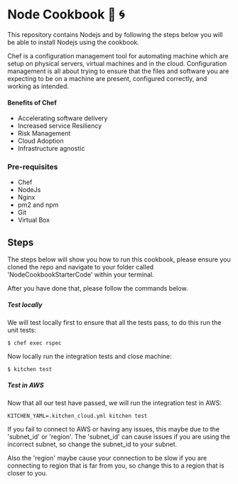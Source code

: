 # Node Cookbook :monkey: :cyclone:
This repository contains Nodejs and by following the steps below you will be able to install Nodejs using the cookbook.

Chef is a configuration management tool for automating machine which are setup on physical servers, virtual machines and in the cloud. Configuration management is all about trying to ensure that the files and software you are expecting to be on a machine are present, configured correctly, and working as intended.
#### Benefits of Chef
- Accelerating software delivery
- Increased service Resiliency
- Risk Management
- Cloud Adoption
- Infrastructure agnostic

### Pre-requisites

- Chef
- NodeJs
- Nginx
- pm2 and npm
- Git
- Virtual Box

## Steps
The steps below will show you how to run this cookbook, please ensure you cloned the repo and navigate to your folder called 'NodeCookbookStarterCode' within your terminal.

After you have done that, please follow the commands below.

##### Test locally
We will test locally first to ensure that all the tests pass, to do this run the unit tests:
```
$ chef exec rspec
```
Now locally run the integration tests and close machine:
```
$ kitchen test
```
##### Test in AWS
Now that all our test have passed, we will run the integration test in AWS:
```
KITCHEN_YAML=.kitchen_cloud.yml kitchen test
```

If you fail to connect to AWS or having any issues, this maybe due to the 'subnet_id' or 'region'.
The 'subnet_id' can cause issues if you are using the incorrect subnet, so change the subnet_id to your subnet.

Also the 'region' maybe cause your connection to be slow if you are connecting to region that is far from you, so change this to a region that is closer to you.
